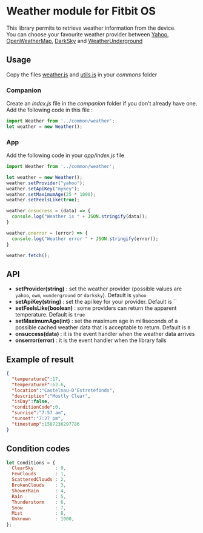 # Weather module for Fitbit OS

This library permits to retrieve weather information from the device.  
You can choose your favourite weather provider between [Yahoo](https://query.yahooapis.com), [OpenWeatherMap](http://api.openweathermap.org), [DarkSky](https://api.darksky.net) and [WeatherUnderground](http://api.wunderground.com)

## Usage

Copy the files [weather.js](./common/weather.js) and [utils.js](./common/weather.js) in your *commons* folder

### Companion

Create an *index.js* file in the *companion* folder if you don't already have one.  
Add the following code in this file :

```javascript
import Weather from '../common/weather';
let weather = new Weather();
```
### App

Add the following code in your *app/index.js* file

```javascript
import Weather from '../common/weather';

let weather = new Weather();
weather.setProvider("yahoo"); 
weather.setApiKey("mykey");
weather.setMaximumAge(25 * 1000); 
weather.setFeelsLike(true);

weather.onsuccess = (data) => {
  console.log("Weather is " + JSON.stringify(data));
}

weather.onerror = (error) => {
  console.log("Weather error " + JSON.stringify(error));
}

weather.fetch();
```

## API

* **setProvider(string)** : set the weather provider (possible values are `yahoo`, `owm`, `wunderground` or `darksky`). Default is `yahoo`
* **setApiKey(string)** : set the api key for your provider. Default is ``
* **setFeelsLike(boolean)** : some providers can return the apparent temperature. Default is `true`
* **setMaximumAge(int)** : set the maximum age in milliseconds of a possible cached weather data that is acceptable to return. Default is `0`
* **onsuccess(data)** : it is the event handler when the weather data arrives
* **onserror(error)** : it is the event handler when the library fails

## Example of result
```json
{
  "temperatureC":17,
  "temperatureF":62.6,
  "location":"Castelnau-D'Estretefonds",
  "description":"Mostly Clear",
  "isDay":false,
  "conditionCode":0,
  "sunrise":"7:57 am",
  "sunset":"7:27 pm",
  "timestamp":1507236297786
}
```

## Condition codes
```javascript
let Conditions = {
  ClearSky        : 0,
  FewClouds       : 1,
  ScatteredClouds : 2,
  BrokenClouds    : 3,
  ShowerRain      : 4,
  Rain            : 5,
  Thunderstorm    : 6,
  Snow            : 7,
  Mist            : 8,
  Unknown         : 1000,
};
```

